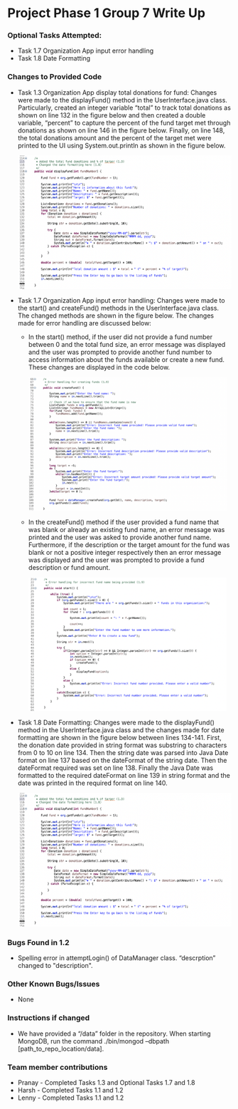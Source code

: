 # Project Phase 1 Group 7 Write Up

### Optional Tasks Attempted:
* Task 1.7 Organization App input error handling
* Task 1.8 Date Formatting


### Changes to Provided Code
* Task 1.3 Organization App display total donations for fund: Changes were made to the displayFund() method in the UserInterface.java class. Particularly, created an integer variable “total” to track total donations as shown on line 132 in the figure below and then created a double variable, “percent” to capture the percent of the fund target met through donations as shown on line 146 in the figure below.  Finally, on line 148, the total donations amount and the percent of the target met were printed to the UI using System.out.println as shown in the figure below. 

     <img src=images/image1.png height="300"> 


* Task 1.7 Organization App input error handling: Changes were made to the start() and createFund() methods in the UserInterface.java class. The changed methods are shown in the figure below. The changes made for error handling are discussed below:
  * In the start() method, if the user did not provide a fund number between 0 and the total fund size, an error message was displayed and the user was prompted to provide another fund number to access information about the funds available or create a new fund. These changes are displayed in the code below. 
  
     <img src=images/image2.png height="300"> 

  * In the createFund() method if the user provided a fund name that was blank or already an existing fund name, an error message was printed and the user was asked to provide another fund name. Furthermore, if the description or the target amount for the fund was blank or not a positive integer respectively then an error message was displayed and the user was prompted to provide a fund description or fund amount.

     <img src=images/image3.png height="300"> 


* Task 1.8 Date Formatting: Changes were made to the displayFund() method in the UserInterface.java class and the changes made for date formatting are shown in the figure below between lines 134-141. First, the donation date provided in string format was substring to characters from 0 to 10 on line 134. Then the string date was parsed into Java Date format on line 137 based on the dateFormat of the string date. Then the dateFormat required was set on line 138. Finally the Java Date was formatted to the required dateFormat on line 139 in string format and the date was printed in the required format on line 140. 

     <img src=images/image1.png height="300"> 


### Bugs Found in 1.2
* Spelling error in attemptLogin() of DataManager class. “descrption” changed to "description".


### Other Known Bugs/Issues
* None  

### Instructions if changed
* We have provided a “/data” folder in the repository. When starting MongoDB, run the command ./bin/mongod –dbpath [path_to_repo_location/data]. 

### Team member contributions
* Pranay - Completed Tasks 1.3 and Optional Tasks 1.7 and 1.8
* Harsh - Completed Tasks 1.1 and 1.2
* Lenny - Completed Tasks 1.1 and 1.2

